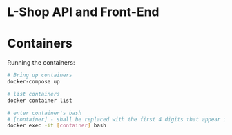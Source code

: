 # L-Shop API and Front-End

# Containers

Running the containers:

```bash
# Bring up containers
docker-compose up

# list containers
docker container list

# enter container's bash
# [container] - shall be replaced with the first 4 digits that appear in container list.
docker exec -it [container] bash
```
